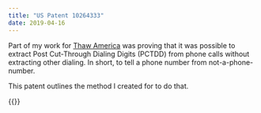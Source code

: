 ```yaml
---
title: "US Patent 10264333"
date: 2019-04-16
---
```


Part of my work for [Thaw America](https://thawamerica.org/) was proving that
it was possible to extract Post Cut-Through Dialing Digits (PCTDD) from phone
calls without extracting other dialing. In short, to tell a phone number from
not-a-phone-number.

This patent outlines the method I created for to do that.

{{<pdf url="/static/papers/Patent10264333.pdf" >}}